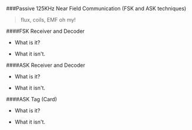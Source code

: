 ###Passive 125KHz Near Field Communication (FSK and ASK techniques)
> flux, coils, EMF oh my!

####FSK Receiver and Decoder
* What is it?

* What it isn't.

####ASK Receiver and Decoder
* What is it?

* What it isn't.

####ASK Tag (Card)
* What is it?

* What it isn't.
